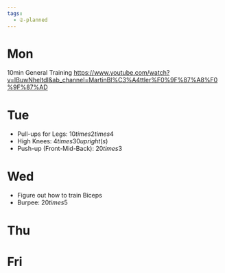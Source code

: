 ```yaml
---
tags:
  - 𝔖-planned
---
```

# Mon

10min General Training
https://www.youtube.com/watch?v=IBuwNheltdI&ab_channel=MartinBl%C3%A4ttler%F0%9F%87%A8%F0%9F%87%AD

# Tue

- Pull-ups for Legs: $10 times 2 times 4$
- High Knees: $4 times 30 upright(s)$ 
- Push-up (Front-Mid-Back): $20 times 3$

# Wed

- Figure out how to train Biceps
- Burpee: $20 times 5$

# Thu


# Fri

